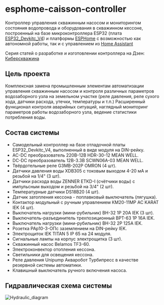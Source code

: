 # esphome-caisson-controller
Контроллер управления скважинным насосом и мониторингом состояния водопровода и оборудования в скважинном кессоне, построенный на базе микроконтроллера ESP32 (плата [ESP32_Devkitc_V4](https://docs.espressif.com/projects/esp-idf/en/stable/esp32/hw-reference/esp32/get-started-devkitc.html)) и платформы [ESPHome](https://esphome.io/) с возможностью как автономной работы, так и с управлением из [Home Assistant](https://www.home-assistant.io/)

Серия статей о разработке и изготовлении контроллера на Дзен: [Киберскважина](https://dzen.ru/suite/b5294941-1b9c-4668-a064-b185df35a200)

## Цель проекта
Комплексная замена промышленным элементам автоматизации управления скважинным насосом и контроля различных параметров водозаборного узла на земельном участке (реле давления, реле сухого хода, датчики расхода, утечки, температуры и т.п.) Расширенный функционал контроля аварийных ситуаций, наглядный мониторинг параметров работы водозаборного узла, ведение статистики потребления воды.

## Состав системы
- Самодельный контроллер на базе отладочной платы ESP32_Devkitc_V4, выполненный в виде модуля на DIN-рейку.
- AC-DC преобразователь 220В-12В HDR-30-12 MEAN WELL.
- DC-DC преобразователь 12В-3.3В SCWN06A-03 MEAN WELL.
- Твёрдотельные реле G3MB-202P OMRON (4 шт).
- Датчики давления воды XDB305 с токовым выходом 4-20 мА и резьбой на 1/4" (3 шт).
- Датчики расхода воды ZENNER ETKD-I (счётчики воды) с импульсным выходом и резьбой на 3/4" (2 шт).
- Температурные датчики DS18B20 (4 шт).
- Датчик затопления кессона - поплавковый выключатель (лягушка).
- Контактор модульный с ручным управлением КМ20-11МР AC KARAT IEK (4 шт).
- Выключатель нагрузки (мини-рубильник) ВН-32 1Р 20А IEK (3 шт).
- Выключатель-разъединитель трехпозиционный ВРТ-63 1P 16А IEK.
- Выключатель нагрузки (мини-рубильник) ВН-32 2Р 125А IEK.
- Розетка РАр10-3-ОПс заземлением на DIN-рейку IEK.
- Электрощиток IEK TITAN 5 IP 65 на 24 модуля.
- Сигнальные лампы на корпус электрощитка (3 шт).
- Скважинный насос Belamos TF3-60.
- Электроконвектор отопления кессона.
- Светильники для освещения кессона.
- Реле давления Unipump Акваробот Турбипресс в качестве резервной системы автоматики.
- Клавишный выключатель ручного включения насоса.

## Гидравлическая схема системы
![Hydraulic_diagram](https://github.com/false-coder/esphome-caisson-controller/blob/main/device-manufacturing/Hydraulic_diagram.png)
